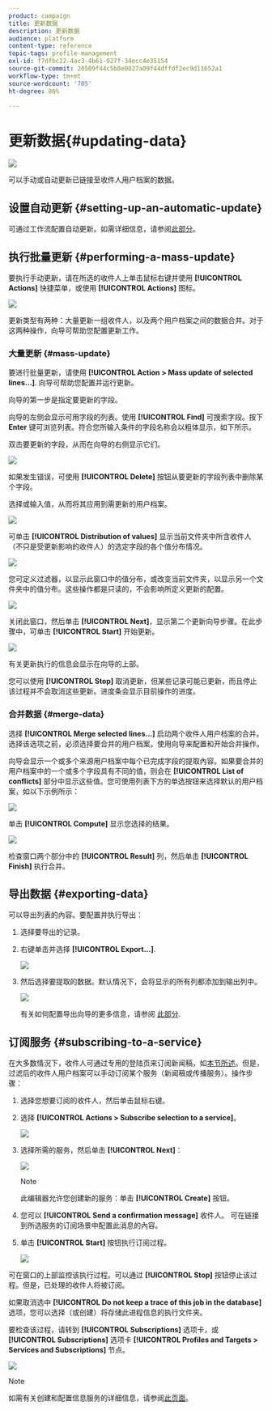 ```yaml
---
product: campaign
title: 更新数据
description: 更新数据
audience: platform
content-type: reference
topic-tags: profile-management
exl-id: f7dfbc22-4ac3-4b61-927f-34ecc4e35154
source-git-commit: 20509f44c5b8e0827a09f44dffdf2ec9d11652a1
workflow-type: tm+mt
source-wordcount: '705'
ht-degree: 86%

---
```


# 更新数据{#updating-data}

![](../../assets/common.svg)

可以手动或自动更新已链接至收件人用户档案的数据。

## 设置自动更新 {#setting-up-an-automatic-update}

可通过工作流配置自动更新。如需详细信息，请参阅[此部分](../../workflow/using/update-data.md)。

## 执行批量更新 {#performing-a-mass-update}

要执行手动更新，请在所选的收件人上单击鼠标右键并使用 **[!UICONTROL Actions]** 快捷菜单，或使用 **[!UICONTROL Actions]** 图标。

![](assets/s_ncs_user_action_icon.png)

更新类型有两种：大量更新一组收件人，以及两个用户档案之间的数据合并。对于这两种操作，向导可帮助您配置更新工作。

### 大量更新 {#mass-update}

要进行批量更新，请使用 **[!UICONTROL Action > Mass update of selected lines...]**. 向导可帮助您配置并运行更新。

向导的第一步是指定要更新的字段。

向导的左侧会显示可用字段的列表。使用 **[!UICONTROL Find]** 可搜索字段。按下 **Enter** 键可浏览列表。符合您所输入条件的字段名称会以粗体显示，如下所示。

双击要更新的字段，从而在向导的右侧显示它们。

![](assets/s_ncs_user_update_wizard01_1.png)

如果发生错误，可使用 **[!UICONTROL Delete]** 按钮从要更新的字段列表中删除某个字段。

选择或输入值，从而将其应用到需更新的用户档案。

![](assets/s_ncs_user_update_wizard01_12.png)

可单击 **[!UICONTROL Distribution of values]** 显示当前文件夹中所含收件人（不只是受更新影响的收件人）的选定字段的各个值分布情况。

![](assets/s_ncs_user_update_wizard01_2.png)

您可定义过滤器，以显示此窗口中的值分布，或改变当前文件夹，以显示另一个文件夹中的值分布。这些操作都是只读的，不会影响所定义更新的配置。

![](assets/s_ncs_user_update_wizard01_3.png)

关闭此窗口，然后单击 **[!UICONTROL Next]**，显示第二个更新向导步骤。在此步骤中，可单击 **[!UICONTROL Start]** 开始更新。

![](assets/s_ncs_user_update_wizard01_4.png)

有关更新执行的信息会显示在向导的上部。

您可以使用 **[!UICONTROL Stop]** 取消更新，但某些记录可能已更新，而且停止该过程并不会取消这些更新。进度条会显示目前操作的进度。

### 合并数据 {#merge-data}

选择 **[!UICONTROL Merge selected lines...]** 启动两个收件人用户档案的合并。 选择该选项之前，必须选择要合并的用户档案。使用向导来配置和开始合并操作。

向导会显示一个或多个来源用户档案中每个已完成字段的提取內容。如果要合并的用户档案中的一个或多个字段具有不同的值，则会在 **[!UICONTROL List of conflicts]** 部分中显示这些值。您可使用列表下方的单选按钮来选择默认的用户档案，如以下示例所示：

![](assets/s_ncs_user_merge_wizard01_1.png)

单击 **[!UICONTROL Compute]** 显示您选择的结果。

![](assets/s_ncs_user_merge_wizard01_2.png)

检查窗口两个部分中的 **[!UICONTROL Result]** 列，然后单击 **[!UICONTROL Finish]** 执行合并。

## 导出数据 {#exporting-data}

可以导出列表的內容。要配置并执行导出：

1. 选择要导出的记录。
1. 右键单击并选择 **[!UICONTROL Export...]**.

   ![](assets/s_ncs_user_export_list.png)

1. 然后选择要提取的数据。默认情况下，会将显示的所有列都添加到输出列中。

   ![](assets/s_ncs_user_export_list_start.png)

   有关如何配置导出向导的更多信息，请参阅 [此部分](../../platform/using/executing-export-jobs.md).

## 订阅服务 {#subscribing-to-a-service}

在大多数情況下，收件人可通过专用的登陆页来订阅新闻稿，如[本节所述](../../delivery/using/managing-subscriptions.md)。但是，过滤后的收件人用户档案可以手动订阅某个服务（新闻稿或传播服务）。操作步骤：

1. 选择您想要订阅的收件人，然后单击鼠标右键。
1. 选择 **[!UICONTROL Actions > Subscribe selection to a service]**。

   ![](assets/s_ncs_user_selection_subscribe_service.png)

1. 选择所需的服务，然后单击 **[!UICONTROL Next]**：

   ![](assets/s_ncs_user_selection_subscribe_service_2.png)

   >[!NOTE]
   >
   >此编辑器允许您创建新的服务：单击 **[!UICONTROL Create]** 按钮。

1. 您可以 **[!UICONTROL Send a confirmation message]** 收件人。 可在链接到所选服务的订阅场景中配置此消息的內容。
1. 单击 **[!UICONTROL Start]** 按钮执行订阅过程。

   ![](assets/s_ncs_user_selection_subscribe_service_3.png)

可在窗口的上部监控该执行过程。可以通过 **[!UICONTROL Stop]** 按钮停止该过程。但是，已处理的收件人将被订阅。

如果取消选中 **[!UICONTROL Do not keep a trace of this job in the database]** 选项，您可以选择（或创建）将存储此进程信息的执行文件夹。

要检查该过程，请转到 **[!UICONTROL Subscriptions]** 选项卡，或 **[!UICONTROL Subscriptions]** 选项卡 **[!UICONTROL Profiles and Targets > Services and Subscriptions]** 节点。

![](assets/s_ncs_user_selection_subscribe_service_4.png)

>[!NOTE]
>
>如需有关创建和配置信息服务的详细信息，请参阅[此页面](../../delivery/using/managing-subscriptions.md)。
